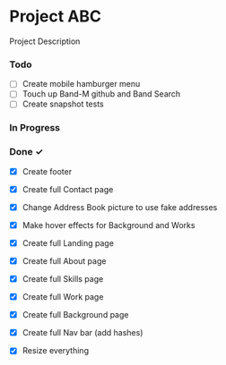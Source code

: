 # Project ABC

Project Description

### Todo

- [ ] Create mobile hamburger menu  
- [ ] Touch up Band-M github and Band Search  
- [ ] Create snapshot tests  

### In Progress


### Done ✓

- [x] Create footer  
- [x] Create full Contact page  
- [x] Change Address Book picture to use fake addresses  
- [x] Make hover effects for Background and Works  
- [x] Create full Landing page  
- [x] Create full About page  
- [x] Create full Skills page  
- [x] Create full Work page  
- [x] Create full Background page  
- [x] Create full Nav bar (add hashes)  
- [x] Resize everything  

